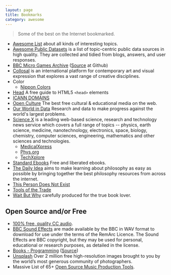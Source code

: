 ```yaml
---
layout: page
title: Bookmarks
category: awesome
---
```


> Some of the best on the Internet bookmarked.

- [Awesome List](https://github.com/sindresorhus/awesome) about all kinds of interesting topics.
- [Awesome Public Datasets](https://github.com/awesomedata/awesome-public-datasets) is a list of topic-centric public data sources in high quality. They are collected and tidied from blogs, answers, and user responses.
- [BBC Micro Games Archive](http://bbcmicro.co.uk) ([Source](https://github.com/pau1ie/bbcmicro.co.uk) at Github)
- [Collosal](https://www.thisiscolossal.com) is an international platform for contemporary art and visual expression that explores a vast range of creative disciplines.
- Color
  + [Nippon Colors](https://nipponcolors.com/)
- [Head](https://htmlhead.dev) A free guide to HTML5 `<head>` elements
- [ICANN DOMAINS](https://publicsuffix.org/list/public_suffix_list.dat)
- [Open Culture](http://www.openculture.com) The best free cultural & educational media on the web.
- [Our World in Data](https://ourworldindata.org) Research and data to make progress against the world's largest problems.
- [Science X](https://sciencex.com/) is a leading web-based science, research and technology news service which covers a full range of topics -- physics, earth science, medicine, nanotechnology, electronics, space, biology, chemistry, computer sciences, engineering, mathematics and other sciences and technologies.
  + [MedicalXpress](https://medicalxpress.com)
  + [Phys.org](https://phys.org)
  + [TechXplore](https://techxplore.com)
- [Standard Ebooks](https://standardebooks.org) Free and liberated ebooks.
- [The Daily Idea](https://thedailyidea.org/) aims to make learning about philosophy as easy as possible by bringing together the best philosophy resources from across the internet.
- [This Person Does Not Exist](https://thispersondoesnotexist.com)
- [Tools of the Trade](https://github.com/cjbarber/ToolsOfTheTrade)
- [Wait But Why](https://waitbutwhy.com)
carefully produced for the true book lover.

## Open Source and/or Free

- [100% free, quality CC audio](https://cchound.com).
- [BBC Sound Effects](http://bbcsfx.acropolis.org.uk) are made available by the BBC in WAV format to download for use under the terms of the RemArc Licence. The Sound Effects are BBC copyright, but they may be used for personal, educational or research purposes, as detailed in the license.
- [Books - Programming](https://ebookfoundation.github.io/free-programming-books/) ([Source](https://github.com/EbookFoundation/free-programming-books))
- [Unsplash](https://unsplash.com) Over 2 million free high-resolution images brought to you by the world’s most generous community of photographers.
- Massive List of 65+ [Open Source Music Production Tools](https://midination.com/free-music-production-software/).
